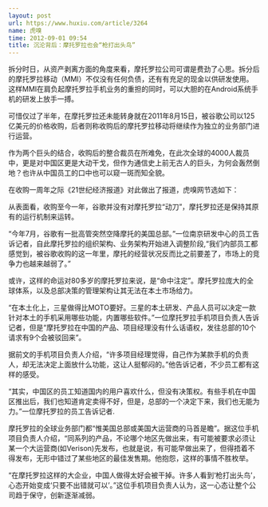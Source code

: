 ```yaml
---
layout: post
url: https://www.huxiu.com/article/3264
name: 虎嗅
time: 2012-09-01 09:54
title: 沉沦背后：摩托罗拉也会“枪打出头鸟”
---
```

拆分时日，从资产剥离方面的角度来看，摩托罗拉公司可谓是费劲了心思。拆分后的摩托罗拉移动（MMI）不仅没有任何负债，还有有充足的现金以供研发使用。这样MMI在肩负起摩托罗拉手机业务的重担的同时，可以大胆的在Android系统手机的研发上放手一搏。

可惜仅过了半年，在摩托罗拉还未能转身就在2011年8月15日，被谷歌公司以125亿美元的价格收购，后者则称收购后的摩托罗拉移动将继续作为独立的业务部门进行运营。

作为两个巨头的结合，收购后的整合裁员在所难免，在此次全球的4000人裁员中，更是对中国区更是大动干戈，但作为通信史上前无古人的巨头，为何会轰然倒地？也许从中国员工的口中也可以窥一斑而知全貌。

在收购一周年之际《21世纪经济报道》对此做出了报道，虎嗅网节选如下：

从表面看，收购至今一年，谷歌并没有对摩托罗拉“动刀”，摩托罗拉还是保持其原有的运行机制来运转。

“今年7月，谷歌有一批高管突然空降摩托的美国总部。”一位南京研发中心的员工告诉记者，自此摩托罗拉的组织架构、业务架构开始进入调整阶段,“我们内部员工都感觉到，被谷歌收购的这一年里，摩托的经营状况反而比之前要差了，市场上的竞争力也越来越弱了。”

或许，这样的命运对80多岁的摩托罗拉来说，是“命中注定”。摩托罗拉庞大的全球体系，以及总部决策的管理架构让其无法在本土市场给力。

“在本土化上，三星做得比MOTO要好。三星的本土研发、产品人员可以决定一款针对本土的手机采用哪些功能，内置哪些软件。”一位摩托罗拉手机项目负责人告诉记者，但是“摩托罗拉在中国的产品、项目经理没有什么话语权，发往总部的10个请求有9个会被驳回来”。

据前文的手机项目负责人介绍，“许多项目经理觉得，自己作为某款手机的负责人，却无法决定上面放什么功能，这让人挺郁闷的。”他告诉记者，不少员工都有这样的感受。

“其实，中国区的员工知道国内的用户喜欢什么，但没有决策权。有些手机在中国区推出后，我们也知道肯定卖得不好，但是，总部的一个决定下来，我们也无能为力。”一位摩托罗拉的员工告诉记者.

摩托罗拉的全球业务部门都“惟美国总部或美国大运营商的马首是瞻”。据这位手机项目负责人介绍，“同系列的产品，不论哪个地区先做出来，有可能被要求必须让某一个大运营商(如Verison)先发布，也就是说，有可能早做出来了，但得捂着不得发布，无形中错过了某些地区的最佳发售期。他抱怨，这样的事情不胜枚举。

“在摩托罗拉这样的大企业，中国人做得太好会被干掉。许多人看到‘枪打出头鸟’，心态开始变成‘只要不出错就可以’。”这位手机项目负责人认为，这一心态让整个公司趋于保守，创新逐渐减弱。

